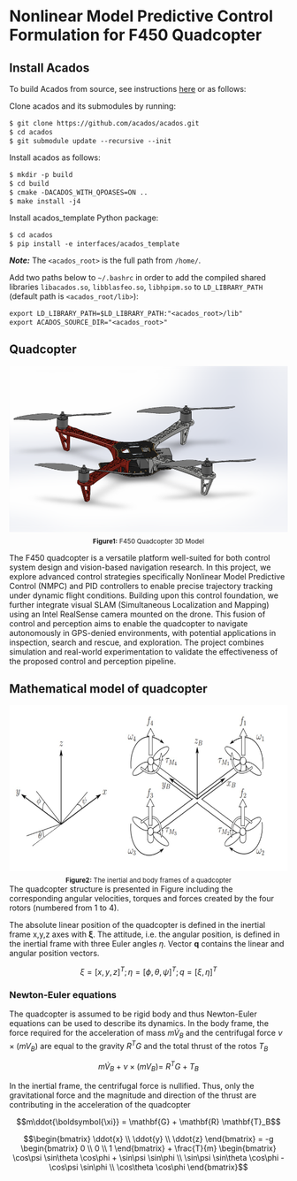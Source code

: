 # Nonlinear Model Predictive Control Formulation for F450 Quadcopter

## Install Acados
To build Acados from source, see instructions [here](https://docs.acados.org/python_interface/index.html) or as follows:

Clone acados and its submodules by running:
```
$ git clone https://github.com/acados/acados.git
$ cd acados
$ git submodule update --recursive --init
```

Install acados as follows:

```
$ mkdir -p build
$ cd build
$ cmake -DACADOS_WITH_QPOASES=ON ..
$ make install -j4
```

Install acados_template Python package:
```
$ cd acados
$ pip install -e interfaces/acados_template
```
***Note:*** The ```<acados_root>``` is the full path from ```/home/```.

Add two paths below to ```~/.bashrc``` in order to add the compiled shared libraries ```libacados.so```, ```libblasfeo.so```, ```libhpipm.so``` to ```LD_LIBRARY_PATH``` (default path is ```<acados_root/lib>```):

```
export LD_LIBRARY_PATH=$LD_LIBRARY_PATH:"<acados_root>/lib"
export ACADOS_SOURCE_DIR="<acados_root>"
```
## Quadcopter
<div align="center">
  <img src="https://github.com/Desmondfotock28/Quadcopter/blob/main/model.PNG?raw=true" alt="F450 Quadcopter 3d Model" height="300"><br>
  <sub><b>Figure1:</b> F450 Quadcopter 3D Model</sub>
</div>

The F450 quadcopter is a versatile platform well-suited for both control system design and vision-based navigation research. In this project, we explore advanced control strategies specifically Nonlinear Model Predictive Control (NMPC) and PID controllers to enable precise trajectory tracking under dynamic flight conditions. Building upon this control foundation, we further integrate visual SLAM (Simultaneous Localization and Mapping) using an Intel RealSense camera mounted on the drone. This fusion of control and perception aims to enable the quadcopter to navigate autonomously in GPS-denied environments, with potential applications in inspection, search and rescue, and exploration. The project combines simulation and real-world experimentation to validate the effectiveness of the proposed control and perception pipeline.

## Mathematical model of quadcopter
<div align="center">
  <img src="https://github.com/Desmondfotock28/Quadcopter/blob/main/dynamic_model.jpg?raw=true" alt="F450 Quadcopter_Dynamics" height="300"><br>
  <sub><b>Figure2:</b> The inertial and body frames of a quadcopter</sub>
</div>
The quadcopter structure is presented in Figure  including the corresponding angular velocities, torques and forces created by the four rotors (numbered from 1 to 4).

The absolute linear position of the quadcopter is defined in the inertial frame x,y,z axes with $\mathbf{\xi}$. The attitude, i.e. the angular position, is defined in the inertial frame with three Euler angles $\eta$. Vector $\boldsymbol{q}$ contains the linear and angular position vectors.
```math
\xi = [x, y , z]^T ;  \eta = [\phi, \theta, \psi]^T ;  q = [\xi , \eta]^T
```
### Newton-Euler equations
The quadcopter is assumed to be rigid body and thus Newton-Euler equations can be used to describe its dynamics. In the body frame, the force required for the acceleration of mass $m \dot{V}_B$ and the centrifugal force $\nu \times (mV_B)$ are equal to the gravity $R^T G$ and the total thrust of the rotos $T_B$
```math
m\dot{V}_B + \nu \times (mV_B) =\ R^TG + T_B
```
In the inertial frame, the centrifugal force is nullified. Thus, only the gravitational force and the magnitude and direction of the thrust are contributing in the acceleration of the quadcopter


```math
m\ddot{\boldsymbol{\xi}} = \mathbf{G} + \mathbf{R} \mathbf{T}_B
```
```math
\begin{bmatrix}
\ddot{x} \\
\ddot{y} \\
\ddot{z}
\end{bmatrix}
= -g
\begin{bmatrix}
0 \\
0 \\
1
\end{bmatrix}
+ \frac{T}{m}
\begin{bmatrix}
\cos\psi \sin\theta \cos\phi + \sin\psi \sin\phi \\
\sin\psi \sin\theta \cos\phi - \cos\psi \sin\phi \\
\cos\theta \cos\phi
\end{bmatrix}
```


